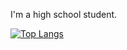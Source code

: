 I'm a high school student.

[![Top Langs](https://github-readme-stats.vercel.app/api/top-langs/?username=nakorae&theme=onedark)](https://github.com/anuraghazra/github-readme-stats)
